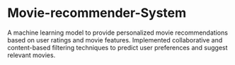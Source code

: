 # Movie-recommender-System
A machine learning model to provide personalized movie recommendations based on user ratings and movie features. Implemented collaborative and content-based filtering techniques to predict user preferences and suggest relevant movies.
